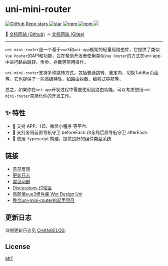 # uni-mini-router

<p align="left">

<a href="https://github.com/Moonofweisheng/uni-mini-router">
  <img alt="GitHub Repo stars" src="https://img.shields.io/github/stars/Moonofweisheng/uni-mini-router?logo=github&color=%234d80f0&link=https%3A%2F%2Fgithub.com%2FMoonofweisheng%2Funi-mini-router">
 </a> 
<a href='https://gitee.com/fant-mini/uni-mini-router/stargazers'><img src='https://gitee.com/fant-mini/uni-mini-router/badge/star.svg?theme=dark' alt='star'></img></a>

<a href="https://www.npmjs.com/package/uni-mini-router">
  <img alt="npm" src="https://img.shields.io/npm/v/uni-mini-router?logo=npm&color=%234d80f0&link=https%3A%2F%2Fwww.npmjs.com%2Fpackage%2Funi-mini-router">
</a>

<a href="https://www.npmjs.com/package/uni-mini-router">
  <img alt="npm" src="https://img.shields.io/npm/dw/uni-mini-router?logo=npm&link=https%3A%2F%2Fwww.npmjs.com%2Fpackage%2Funi-mini-router">
</a>

<a href="https://www.npmjs.com/package/uni-mini-router">
  <img src="https://img.shields.io/npm/dt/uni-mini-router?style=flat-square">
</a>

</p>

<p align="left">
  🚀 <a href="https://moonofweisheng.github.io/uni-mini-router/">文档网站 (Github)</a>&nbsp;
  🔥 <a href="https://wot-design-uni.gitee.io/uni-mini-router/">文档网站 (Gitee)</a>
</p>

---

`uni-mini-router`是一个基于`vue3`和`uni-app`框架的轻量级路由库，它提供了类似`Vue Router`的API和功能，旨在帮助开发者使用类似`Vue Router`的方式在uni-app中进行路由跳转、传参、拦截等常用操作。

`uni-mini-router`支持多种跳转方式，包括普通跳转、重定向、切换TabBar页面等。它也提供了一些高级特性，如路由拦截、编程式导航等。

总之，如果你在`uni-app`开发过程中需要使用到路由功能，可以考虑使用`uni-mini-router`来简化你的开发工作。

## ✨ 特性

- 🚀 支持 APP、H5、微信小程序 等平台.
- 💪 支持全局前置导航守卫 beforeEach 和全局后置导航守卫 afterEach.
- 💪 使用 Typescript 构建，提供良好的组件类型系统.


## 链接

* [意见反馈](https://github.com/Moonofweisheng/uni-mini-router/issues)
* [更新日志](https://moonofweisheng.gitee.io/uni-mini-router/guide/changelog)
* [常见问题](https://moonofweisheng.gitee.io/uni-mini-router/guide/common-problems)
* [Discussions 讨论区](https://github.com/Moonofweisheng/uni-mini-router/discussions)
* [高颜值vue3组件库 Wot Design Uni](https://wot-design-uni.netlify.app/)
* [整合uni-mini-router的起手项目](https://github.com/Moonofweisheng/wot-starter)

## 更新日志

详细更新日志见 [CHANGELOG](https://github.com/Moonofweisheng/uni-mini-router/blob/master/CHANGELOG.md).


## License

[MIT](https://github.com/Moonofweisheng/uni-mini-router/blob/master/LICENSE)




